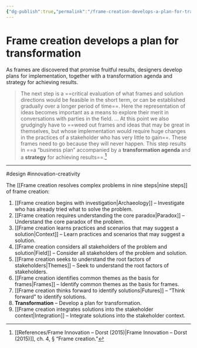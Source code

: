 ```yaml
---
{"dg-publish":true,"permalink":"/frame-creation-develops-a-plan-for-transformation/"}
---
```



# Frame creation develops a plan for transformation

As frames are discovered that promise fruitful results, designers develop plans for implementation, together with a transformation agenda and strategy for achieving results.

> The next step is a ==critical evaluation of what frames and solution directions would be feasible in the short term, or can be established gradually over a longer period of time==. Here the representation of ideas becomes important as a means to explore their merit in conversations with parties in the field. … At this point we also grudgingly have to ==weed out frames and ideas that may be great in themselves, but whose implementation would require huge changes in the practices of a stakeholder who has very little to gain==. These frames need to go because they will never happen. This step results in ==a “business plan” accompanied by a **transformation agenda** and a **strategy** for achieving results==.[^1]

---
#design #innovation-creativity 

The [[Frame creation resolves complex problems in nine steps\|nine steps]] of frame creation:
1. [[Frame creation begins with investigation\|Archaeology]] – Investigate who has already tried what to solve the problem.
2. [[Frame creation requires understanding the core paradox\|Paradox]] – Understand the core paradox of the problem.
3. [[Frame creation learns practices and scenarios that may suggest a solution\|Context]] – Learn practices and scenarios that may suggest a solution.
4. [[Frame creation considers all stakeholders of the problem and solution\|Field]] – Consider all stakeholders of the problem and solution.
5. [[Frame creation seeks to understand the root factors of stakeholders\|Themes]] – Seek to understand the root factors of stakeholders.
6. [[Frame creation identifies common themes as the basis for frames\|Frames]] – Identify common themes as the basis for frames.
7. [[Frame creation thinks forward to identify solutions\|Futures]] – “Think forward” to identify solutions.
8. **Transformation** – Develop a plan for transformation.
9. [[Frame creation integrates solutions into the stakeholder context\|Integration]] – Integrate solutions into the stakeholder context.

[^1]: [[References/Frame Innovation – Dorst (2015)\|Frame Innovation – Dorst (2015)]], ch. 4, § “Frame creation.”